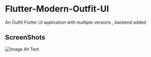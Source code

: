 # Flutter-Modern-Outfit-UI

An Outfit Flutter UI application with multiple versions , backend added  

## ScreenShots

![Image Alt Text](https://mail.google.com/mail/u/0?ui=2&ik=6cd9c900a2&attid=0.1&permmsgid=msg-a:r-2380344643450491215&th=18aa37a765d67024&view=att&disp=safe&realattid=18aa37a5ac0be1ccf92.jpg)



